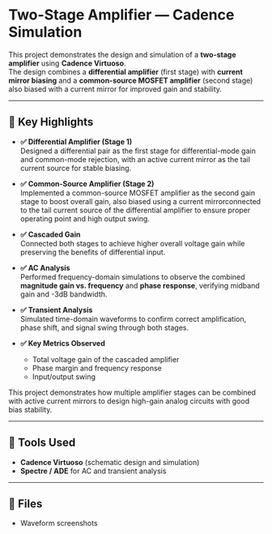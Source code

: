 # Two-Stage Amplifier — Cadence Simulation

This project demonstrates the design and simulation of a **two-stage amplifier** using **Cadence Virtuoso**.  
The design combines a **differential amplifier** (first stage) with **current mirror biasing** and a **common-source MOSFET amplifier** (second stage) also biased with a current mirror for improved gain and stability.

---

## 📌 Key Highlights

- **✅ Differential Amplifier (Stage 1)**  
  Designed a differential pair as the first stage for differential-mode gain and common-mode rejection, with an active current mirror as the tail current source for stable biasing.

- **✅ Common-Source Amplifier (Stage 2)**  
  Implemented a common-source MOSFET amplifier as the second gain stage to boost overall gain, also biased using a current mirrorconnected to the tail current source of the differential amplifier to ensure proper operating point and high output swing.

- **✅ Cascaded Gain**  
  Connected both stages to achieve higher overall voltage gain while preserving the benefits of differential input.

- **✅ AC Analysis**  
  Performed frequency-domain simulations to observe the combined **magnitude gain vs. frequency** and **phase response**, verifying midband gain and -3dB bandwidth.

- **✅ Transient Analysis**  
  Simulated time-domain waveforms to confirm correct amplification, phase shift, and signal swing through both stages.

- **✅ Key Metrics Observed**
  - Total voltage gain of the cascaded amplifier
  - Phase margin and frequency response
  - Input/output swing
 
This project demonstrates how multiple amplifier stages can be combined with active current mirrors to design high-gain analog circuits with good bias stability.

---

## 🧰 Tools Used

- **Cadence Virtuoso** (schematic design and simulation)
- **Spectre / ADE** for AC and transient analysis

---

## 📁 Files


- Waveform screenshots




